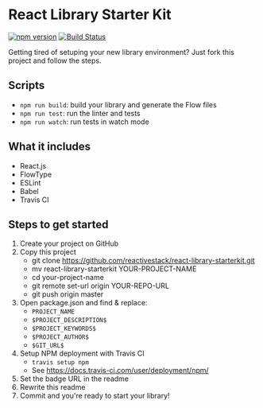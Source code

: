 # React Library Starter Kit
[![npm version](https://badge.fury.io/js/PROJECT_NAME.svg)](https://badge.fury.io/js/PROJECT_NAME)
[![Build Status](https://travis-ci.org/GITHUB_ACCOUNT/PROJECT_NAME.svg?branch=master)](https://travis-ci.org/GITHUB_ACCOUNT/PROJECT_NAME)

Getting tired of setuping your new library environment? Just fork this project and follow the steps.

## Scripts
 - `npm run build`: build your library and generate the Flow files
 - `npm run test`: run the linter and tests
 - `npm run watch`: run tests in watch mode

## What it includes
 - React.js
 - FlowType
 - ESLint
 - Babel
 - Travis CI

## Steps to get started
1. Create your project on GitHub
1. Copy this project
    - git clone https://github.com/reactivestack/react-library-starterkit.git
    - mv react-library-starterkit YOUR-PROJECT-NAME
    - cd your-project-name
    - git remote set-url origin YOUR-REPO-URL
    - git push origin master
1. Open package.json and find & replace:
   - `PROJECT_NAME`
   - `$PROJECT_DESCRIPTION$`
   - `$PROJECT_KEYWORDS$`
   - `$PROJECT_AUTHOR$`
   - `$GIT_URL$`
1. Setup NPM deployment with Travis CI
   - `travis setup npm`
   - See https://docs.travis-ci.com/user/deployment/npm/
1. Set the badge URL in the readme
1. Rewrite this readme
1. Commit and you're ready to start your library!
